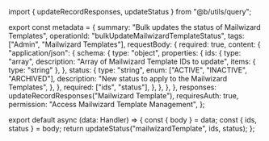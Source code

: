 import { updateRecordResponses, updateStatus } from "@b/utils/query";

export const metadata = {
  summary: "Bulk updates the status of Mailwizard Templates",
  operationId: "bulkUpdateMailwizardTemplateStatus",
  tags: ["Admin", "Mailwizard Templates"],
  requestBody: {
    required: true,
    content: {
      "application/json": {
        schema: {
          type: "object",
          properties: {
            ids: {
              type: "array",
              description: "Array of Mailwizard Template IDs to update",
              items: { type: "string" },
            },
            status: {
              type: "string",
              enum: ["ACTIVE", "INACTIVE", "ARCHIVED"],
              description: "New status to apply to the Mailwizard Templates",
            },
          },
          required: ["ids", "status"],
        },
      },
    },
  },
  responses: updateRecordResponses("Mailwizard Template"),
  requiresAuth: true,
  permission: "Access Mailwizard Template Management",
};

export default async (data: Handler) => {
  const { body } = data;
  const { ids, status } = body;
  return updateStatus("mailwizardTemplate", ids, status);
};
